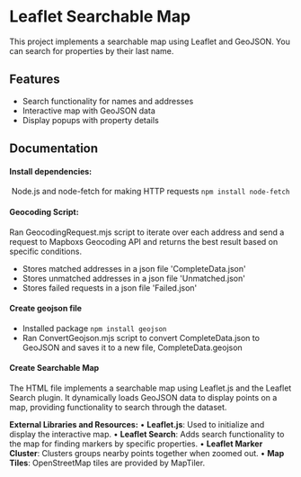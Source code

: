 # Leaflet Searchable Map

This project implements a searchable map using Leaflet and GeoJSON. You can search for properties by their last name. 

## Features
- Search functionality for names and addresses
- Interactive map with GeoJSON data
- Display popups with property details

## Documentation

#### Install dependencies:
 Node.js and node-fetch for making HTTP requests `npm install node-fetch`

#### Geocoding Script:
Ran GeocodingRequest.mjs script to iterate over each address and send a request to Mapboxs Geocoding API and returns the best result based on specific conditions. 
- Stores matched addresses in a json file 'CompleteData.json' 
- Stores unmatched addresses in a json file 'Unmatched.json' 
- Stores failed requests in a json file 'Failed.json' 

#### Create geojson file 
- Installed package `npm install geojson`
- Ran ConvertGeojson.mjs script to convert CompleteData.json to GeoJSON and saves it to a new file, CompleteData.geojson

#### Create Searchable Map
The HTML file implements a searchable map using Leaflet.js and the Leaflet Search plugin. It dynamically loads GeoJSON data to display points on a map, providing functionality to search through the dataset.

**External Libraries and Resources:**
• **Leaflet.js**: Used to initialize and display the interactive map.
• **Leaflet Search**: Adds search functionality to the map for finding markers by specific properties.
• **Leaflet Marker Cluster**: Clusters groups nearby points together when zoomed out.
• **Map Tiles**: OpenStreetMap tiles are provided by MapTiler.

